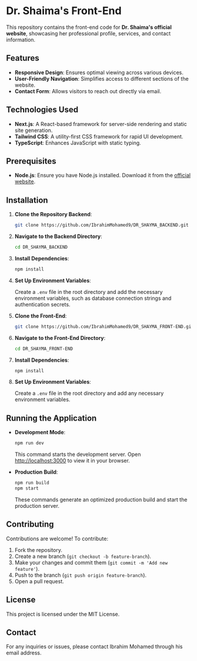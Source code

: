 # Dr. Shaima's Front-End

This repository contains the front-end code for **Dr. Shaima's official website**, showcasing her professional profile, services, and contact information.

## Features

- **Responsive Design**: Ensures optimal viewing across various devices.
- **User-Friendly Navigation**: Simplifies access to different sections of the website.
- **Contact Form**: Allows visitors to reach out directly via email.

## Technologies Used

- **Next.js**: A React-based framework for server-side rendering and static site generation.
- **Tailwind CSS**: A utility-first CSS framework for rapid UI development.
- **TypeScript**: Enhances JavaScript with static typing.

## Prerequisites

- **Node.js**: Ensure you have Node.js installed. Download it from the [official website](https://nodejs.org/).

## Installation


1. **Clone the Repository Backend**:

   ```bash
   git clone https://github.com/IbrahimMohamed9/DR_SHAYMA_BACKEND.git
   ```

2. **Navigate to the Backend Directory**:

   ```bash
   cd DR_SHAYMA_BACKEND
   ```

3. **Install Dependencies**:

   ```bash
   npm install
   ```

4. **Set Up Environment Variables**:

   Create a `.env` file in the root directory and add the necessary environment variables, such as database connection strings and authentication secrets.

5. **Clone the Front-End**:

   ```bash
   git clone https://github.com/IbrahimMohamed9/DR_SHAYMA_FRONT-END.git
   ```

6. **Navigate to the Front-End Directory**:

   ```bash
   cd DR_SHAYMA_FRONT-END
   ```

7. **Install Dependencies**:

   ```bash
   npm install
   ```

8. **Set Up Environment Variables**:

   Create a `.env` file in the root directory and add any necessary environment variables.

## Running the Application

- **Development Mode**:

  ```bash
  npm run dev
  ```

  This command starts the development server. Open [http://localhost:3000](http://localhost:3000) to view it in your browser.

- **Production Build**:

  ```bash
  npm run build
  npm start
  ```

  These commands generate an optimized production build and start the production server.

## Contributing

Contributions are welcome! To contribute:

1. Fork the repository.
2. Create a new branch (`git checkout -b feature-branch`).
3. Make your changes and commit them (`git commit -m 'Add new feature'`).
4. Push to the branch (`git push origin feature-branch`).
5. Open a pull request.

## License

This project is licensed under the MIT License.

## Contact

For any inquiries or issues, please contact Ibrahim Mohamed through his email address.

